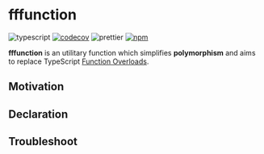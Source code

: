# fffunction

 ![typescript](https://img.shields.io/badge/written%20for-typescript-3178c6?style=flat-square) [![codecov](https://img.shields.io/codecov/c/github/adrgautier/fffunction?style=flat-square&token=IPTGBDRRJE)](https://codecov.io/gh/adrgautier/fffunction) ![prettier](https://img.shields.io/badge/code%20style-prettier-ff69b4?style=flat-square) [![npm](https://img.shields.io/npm/v/fffunction?style=flat-square)](https://www.npmjs.com/package/fffunction)

**fffunction** is an utilitary function which simplifies **polymorphism** and aims to replace TypeScript [Function Overloads](https://www.typescriptlang.org/docs/handbook/2/functions.html#function-overloads).

## Motivation


## Declaration



## Troubleshoot

